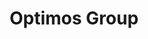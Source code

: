 ---
layout: post
title: Optimos Group
banner : images/banner-pulse-standard.jpg
external_url:  https://www.optimosgroup.com/
categories: distributors
thumbnail: images/distributor-optimos.png
address: |
    PO Box 1237
    Hawksburn Vic 3142
    Australia
phone: +61-409-359-155
email: info@optimosgroup.com
web: https://www.optimosgroup.com/
coords: "900,500,40" 
---